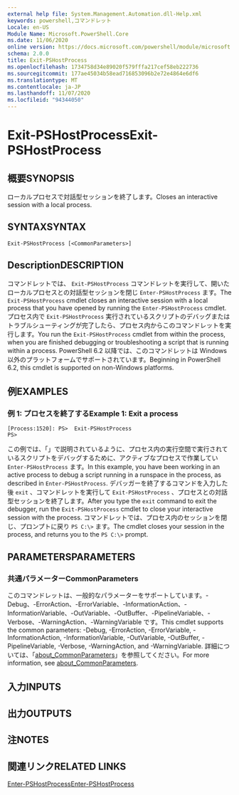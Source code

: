 ```yaml
---
external help file: System.Management.Automation.dll-Help.xml
keywords: powershell,コマンドレット
Locale: en-US
Module Name: Microsoft.PowerShell.Core
ms.date: 11/06/2020
online version: https://docs.microsoft.com/powershell/module/microsoft.powershell.core/exit-pshostprocess?view=powershell-6&WT.mc_id=ps-gethelp
schema: 2.0.0
title: Exit-PSHostProcess
ms.openlocfilehash: 1734758d34e89020f579fffa217cef58eb222736
ms.sourcegitcommit: 177ae45034b58ead716853096b2e72e4864e6df6
ms.translationtype: MT
ms.contentlocale: ja-JP
ms.lasthandoff: 11/07/2020
ms.locfileid: "94344050"
---
```

# <span data-ttu-id="1f8ab-103">Exit-PSHostProcess</span><span class="sxs-lookup"><span data-stu-id="1f8ab-103">Exit-PSHostProcess</span></span>

## <span data-ttu-id="1f8ab-104">概要</span><span class="sxs-lookup"><span data-stu-id="1f8ab-104">SYNOPSIS</span></span>
<span data-ttu-id="1f8ab-105">ローカルプロセスで対話型セッションを終了します。</span><span class="sxs-lookup"><span data-stu-id="1f8ab-105">Closes an interactive session with a local process.</span></span>

## <span data-ttu-id="1f8ab-106">SYNTAX</span><span class="sxs-lookup"><span data-stu-id="1f8ab-106">SYNTAX</span></span>

```
Exit-PSHostProcess [<CommonParameters>]
```

## <span data-ttu-id="1f8ab-107">Description</span><span class="sxs-lookup"><span data-stu-id="1f8ab-107">DESCRIPTION</span></span>

<span data-ttu-id="1f8ab-108">コマンドレットでは、 `Exit-PSHostProcess` コマンドレットを実行して、開いたローカルプロセスとの対話型セッションを閉じ `Enter-PSHostProcess` ます。</span><span class="sxs-lookup"><span data-stu-id="1f8ab-108">The `Exit-PSHostProcess` cmdlet closes an interactive session with a local process that you have opened by running the `Enter-PSHostProcess` cmdlet.</span></span> <span data-ttu-id="1f8ab-109">プロセス内で `Exit-PSHostProcess` 実行されているスクリプトのデバッグまたはトラブルシューティングが完了したら、プロセス内からこのコマンドレットを実行します。</span><span class="sxs-lookup"><span data-stu-id="1f8ab-109">You run the `Exit-PSHostProcess` cmdlet from within the process, when you are finished debugging or troubleshooting a script that is running within a process.</span></span> <span data-ttu-id="1f8ab-110">PowerShell 6.2 以降では、このコマンドレットは Windows 以外のプラットフォームでサポートされています。</span><span class="sxs-lookup"><span data-stu-id="1f8ab-110">Beginning in PowerShell 6.2, this cmdlet is supported on non-Windows platforms.</span></span>

## <span data-ttu-id="1f8ab-111">例</span><span class="sxs-lookup"><span data-stu-id="1f8ab-111">EXAMPLES</span></span>

### <span data-ttu-id="1f8ab-112">例 1: プロセスを終了する</span><span class="sxs-lookup"><span data-stu-id="1f8ab-112">Example 1: Exit a process</span></span>

```
[Process:1520]: PS>  Exit-PSHostProcess
PS>
```

<span data-ttu-id="1f8ab-113">この例では、「」で説明されているように、プロセス内の実行空間で実行されているスクリプトをデバッグするために、アクティブなプロセスで作業してい `Enter-PSHostProcess` ます。</span><span class="sxs-lookup"><span data-stu-id="1f8ab-113">In this example, you have been working in an active process to debug a script running in a runspace in the process, as described in `Enter-PSHostProcess`.</span></span> <span data-ttu-id="1f8ab-114">デバッガーを終了するコマンドを入力した後 `exit` 、コマンドレットを実行して `Exit-PSHostProcess` 、プロセスとの対話型セッションを終了します。</span><span class="sxs-lookup"><span data-stu-id="1f8ab-114">After you type the `exit` command to exit the debugger, run the `Exit-PSHostProcess` cmdlet to close your interactive session with the process.</span></span>
<span data-ttu-id="1f8ab-115">コマンドレットでは、プロセス内のセッションを閉じ、プロンプトに戻り `PS C:\>` ます。</span><span class="sxs-lookup"><span data-stu-id="1f8ab-115">The cmdlet closes your session in the process, and returns you to the `PS C:\>` prompt.</span></span>

## <span data-ttu-id="1f8ab-116">PARAMETERS</span><span class="sxs-lookup"><span data-stu-id="1f8ab-116">PARAMETERS</span></span>

### <span data-ttu-id="1f8ab-117">共通パラメーター</span><span class="sxs-lookup"><span data-stu-id="1f8ab-117">CommonParameters</span></span>

<span data-ttu-id="1f8ab-118">このコマンドレットは、一般的なパラメーターをサポートしています。-Debug、-ErrorAction、-ErrorVariable、-InformationAction、-InformationVariable、-OutVariable、-OutBuffer、-PipelineVariable、-Verbose、-WarningAction、-WarningVariable です。</span><span class="sxs-lookup"><span data-stu-id="1f8ab-118">This cmdlet supports the common parameters: -Debug, -ErrorAction, -ErrorVariable, -InformationAction, -InformationVariable, -OutVariable, -OutBuffer, -PipelineVariable, -Verbose, -WarningAction, and -WarningVariable.</span></span> <span data-ttu-id="1f8ab-119">詳細については、「[about_CommonParameters](https://go.microsoft.com/fwlink/?LinkID=113216)」を参照してください。</span><span class="sxs-lookup"><span data-stu-id="1f8ab-119">For more information, see [about_CommonParameters](https://go.microsoft.com/fwlink/?LinkID=113216).</span></span>

## <span data-ttu-id="1f8ab-120">入力</span><span class="sxs-lookup"><span data-stu-id="1f8ab-120">INPUTS</span></span>

## <span data-ttu-id="1f8ab-121">出力</span><span class="sxs-lookup"><span data-stu-id="1f8ab-121">OUTPUTS</span></span>

## <span data-ttu-id="1f8ab-122">注</span><span class="sxs-lookup"><span data-stu-id="1f8ab-122">NOTES</span></span>

## <span data-ttu-id="1f8ab-123">関連リンク</span><span class="sxs-lookup"><span data-stu-id="1f8ab-123">RELATED LINKS</span></span>

[<span data-ttu-id="1f8ab-124">Enter-PSHostProcess</span><span class="sxs-lookup"><span data-stu-id="1f8ab-124">Enter-PSHostProcess</span></span>](Enter-PSHostProcess.md)
